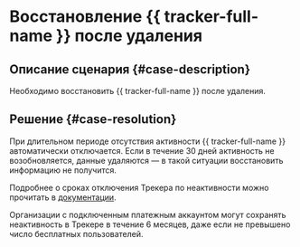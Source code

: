 # Восстановление {{ tracker-full-name }} после удаления


## Описание сценария {#case-description}

Необходимо восстановить {{ tracker-full-name }} после удаления.

## Решение {#case-resolution}

При длительном периоде отсутствия активности {{ tracker-full-name }} автоматически отключается. Если в течение 30 дней активность не возобновляется, данные удаляются — в такой ситуации восстановить информацию не получится.

Подробнее о сроках отключения Трекера по неактивности можно прочитать в [документации](../../../tracker/disable-tracker.md).

Организации с подключенным платежным аккаунтом могут сохранять неактивность в Трекере в течение 6 месяцев, даже если не превышено число бесплатных пользователей.